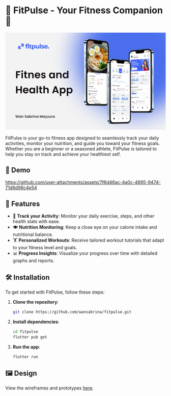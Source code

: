 # 💪 FitPulse - Your Fitness Companion 🌟

![FitPulse](./assets/images/Thumbnail.jpg)

FitPulse is your go-to fitness app designed to seamlessly track your daily activities, monitor your nutrition, and guide you toward your fitness goals. Whether you are a beginner or a seasoned athlete, FitPulse is tailored to help you stay on track and achieve your healthiest self.

## 🎥 Demo

https://github.com/user-attachments/assets/7f6d46ac-4a0c-4895-9474-71d6d96c4e54

## 🚀 Features

- 🧘 **Track your Activity**: Monitor your daily exercise, steps, and other health stats with ease.
- 🍽️ **Nutrition Monitoring**: Keep a close eye on your calorie intake and nutritional balance.
- 🏋️ **Personalized Workouts**: Receive tailored workout tutorials that adapt to your fitness level and goals.
- 📊 **Progress Insights**: Visualize your progress over time with detailed graphs and reports.

## 🛠️ Installation

To get started with FitPulse, follow these steps:

1. **Clone the repository**:
    ```bash
    git clone https://github.com/wansabrina/fitpulse.git
    ```

2. **Install dependencies**:
    ```bash
    cd fitpulse
    flutter pub get
    ```

3. **Run the app**:
    ```bash
    flutter run
    ```

## 🖼️ Design
View the wireframes and prototypes [here](https://www.figma.com/design/lQHMf58b11xeb46Agq2WqF/FitPulse?node-id=80-3764&t=xk2PU7fXGEKrmt45-0).
